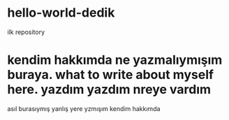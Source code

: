 # hello-world-dedik
ilk repository


kendim hakkımda ne yazmalıymışım buraya. what to write about myself here.
yazdım yazdım nreye vardım
======
asıl burasıymış yanlış yere yzmışım kendim hakkımda

